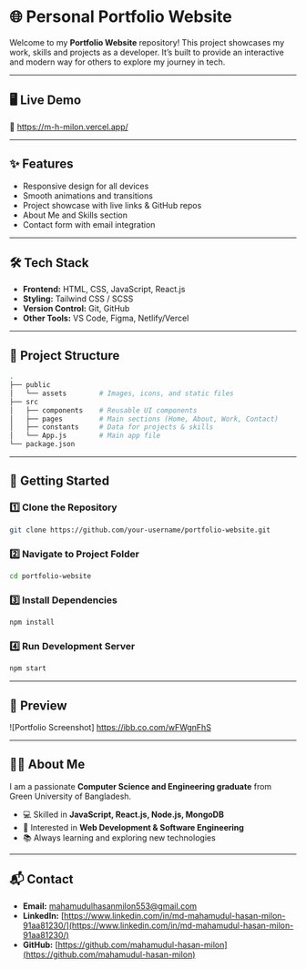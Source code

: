 # 🌐 Personal Portfolio Website

Welcome to my **Portfolio Website** repository! This project showcases my work, skills and projects as a developer. It’s built to provide an interactive and modern way for others to explore my journey in tech.

---

## 🖥️ Live Demo

🔗 https://m-h-milon.vercel.app/

---

## ✨ Features

- Responsive design for all devices
- Smooth animations and transitions
- Project showcase with live links & GitHub repos
- About Me and Skills section
- Contact form with email integration

---

## 🛠️ Tech Stack

- **Frontend:** HTML, CSS, JavaScript, React.js
- **Styling:** Tailwind CSS / SCSS
- **Version Control:** Git, GitHub
- **Other Tools:** VS Code, Figma, Netlify/Vercel

---

## 📂 Project Structure

```bash
.
├── public
│   └── assets        # Images, icons, and static files
├── src
│   ├── components    # Reusable UI components
│   ├── pages         # Main sections (Home, About, Work, Contact)
│   ├── constants     # Data for projects & skills
│   └── App.js        # Main app file
└── package.json
```

---

## 🚀 Getting Started

### 1️⃣ Clone the Repository

```bash
git clone https://github.com/your-username/portfolio-website.git
```

### 2️⃣ Navigate to Project Folder

```bash
cd portfolio-website
```

### 3️⃣ Install Dependencies

```bash
npm install
```

### 4️⃣ Run Development Server

```bash
npm start
```

---

## 📸 Preview

![Portfolio Screenshot]
https://ibb.co.com/wFWgnFhS

---

## 🧑‍💻 About Me

I am a passionate **Computer Science and Engineering graduate** from Green University of Bangladesh.

- 💻 Skilled in **JavaScript, React.js, Node.js, MongoDB**
- 🚀 Interested in **Web Development & Software Engineering**
- 📚 Always learning and exploring new technologies

---

## 📬 Contact

- **Email:** [mahamudulhasanmilon553@gmail.com](mahamudulhasanmilon553@gmail.com)
- **LinkedIn:** [https://www.linkedin.com/in/md-mahamudul-hasan-milon-91aa81230/](https://www.linkedin.com/in/md-mahamudul-hasan-milon-91aa81230/)
- **GitHub:** [https://github.com/mahamudul-hasan-milon](https://github.com/mahamudul-hasan-milon)
